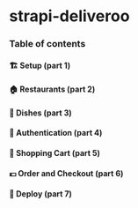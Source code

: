 # strapi-deliveroo

### Table of contents

#### 🏗️ Setup (part 1)
#### 🏠 Restaurants (part 2)
#### 🍔 Dishes (part 3)
#### 🔐 Authentication (part 4)
#### 🛒 Shopping Cart (part 5)
#### 💵 Order and Checkout (part 6)
#### 🚀 Deploy (part 7)